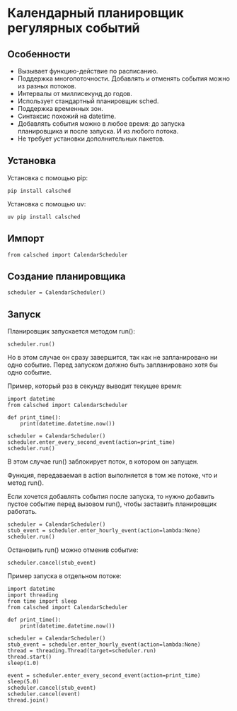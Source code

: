 # Календарный планировщик регулярных событий

## Особенности

- Вызывает функцию-действие по расписанию.
- Поддержка многопоточности. Добавлять и отменять события можно из разных потоков.
- Интервалы от миллисекунд до годов.
- Использует стандартный планировщик sched.
- Поддержка временных зон.
- Синтаксис похожий на datetime.
- Добавлять события можно в любое время: до запуска планировщика и после запуска. И из любого потока.
- Не требует установки дополнительных пакетов.

## Установка

Установка с помощью pip:

    pip install calsched

Установка с помощью uv:

    uv pip install calsched

## Импорт

    from calsched import CalendarScheduler

## Создание планировщика

    scheduler = CalendarScheduler()

## Запуск

Планировщик запускается методом run():

    scheduler.run()

Но в этом случае он сразу завершится, так как не запланировано ни одно событие. Перед запуском должно быть запланировано хотя бы одно событие.

Пример, который раз в секунду выводит текущее время:

    import datetime
    from calsched import CalendarScheduler
    
    def print_time():
        print(datetime.datetime.now())

    scheduler = CalendarScheduler()
    scheduler.enter_every_second_event(action=print_time)
    scheduler.run()

В этом случае run() заблокирует поток, в котором он запущен.

Функция, передаваемая в action выполняется в том же потоке, что и метод run().

Если хочется добавлять события после запуска, то нужно добавить пустое событие перед вызовом run(), чтобы заставить планировщик работать.

    scheduler = CalendarScheduler()
    stub_event = scheduler.enter_hourly_event(action=lambda:None)
    scheduler.run()

Остановить run() можно отменив событие:

    scheduler.cancel(stub_event)

Пример запуска в отдельном потоке:

    import datetime
    import threading
    from time import sleep
    from calsched import CalendarScheduler
    
    def print_time():
        print(datetime.datetime.now())

    scheduler = CalendarScheduler()
    stub_event = scheduler.enter_hourly_event(action=lambda:None)
    thread = threading.Thread(target=scheduler.run)
    thread.start()
    sleep(1.0)

    event = scheduler.enter_every_second_event(action=print_time)
    sleep(5.0)
    scheduler.cancel(stub_event)
    scheduler.cancel(event)
    thread.join()
